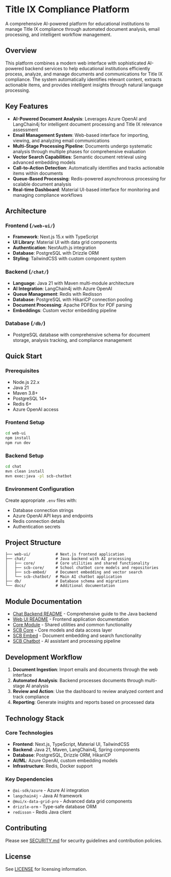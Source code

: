 # Title IX Compliance Platform

A comprehensive AI-powered platform for educational institutions to manage Title IX compliance through automated document analysis, email processing, and intelligent workflow management.

## Overview

This platform combines a modern web interface with sophisticated AI-powered backend services to help educational institutions efficiently process, analyze, and manage documents and communications for Title IX compliance. The system automatically identifies relevant content, extracts actionable items, and provides intelligent insights through natural language processing.

## Key Features

- **AI-Powered Document Analysis**: Leverages Azure OpenAI and LangChain4j for intelligent document processing and Title IX relevance assessment
- **Email Management System**: Web-based interface for importing, viewing, and analyzing email communications
- **Multi-Stage Processing Pipeline**: Documents undergo systematic analysis through multiple phases for comprehensive evaluation
- **Vector Search Capabilities**: Semantic document retrieval using advanced embedding models
- **Call-to-Action Detection**: Automatically identifies and tracks actionable items within documents
- **Queue-Based Processing**: Redis-powered asynchronous processing for scalable document analysis
- **Real-time Dashboard**: Material UI-based interface for monitoring and managing compliance workflows

## Architecture

### Frontend (`/web-ui/`)
- **Framework**: Next.js 15.x with TypeScript
- **UI Library**: Material UI with data grid components
- **Authentication**: NextAuth.js integration
- **Database**: PostgreSQL with Drizzle ORM
- **Styling**: TailwindCSS with custom component system

### Backend (`/chat/`)
- **Language**: Java 21 with Maven multi-module architecture
- **AI Integration**: LangChain4j with Azure OpenAI
- **Queue Management**: Redis with Redisson
- **Database**: PostgreSQL with HikariCP connection pooling
- **Document Processing**: Apache PDFBox for PDF parsing
- **Embeddings**: Custom vector embedding pipeline

### Database (`/db/`)
- PostgreSQL database with comprehensive schema for document storage, analysis tracking, and compliance management

## Quick Start

### Prerequisites
- Node.js 22.x
- Java 21
- Maven 3.8+
- PostgreSQL 14+
- Redis 6+
- Azure OpenAI access

### Frontend Setup
```bash
cd web-ui
npm install
npm run dev
```

### Backend Setup
```bash
cd chat
mvn clean install
mvn exec:java -pl scb-chatbot
```

### Environment Configuration
Create appropriate `.env` files with:
- Database connection strings
- Azure OpenAI API keys and endpoints
- Redis connection details
- Authentication secrets

## Project Structure

```
├── web-ui/           # Next.js frontend application
├── chat/             # Java backend with AI processing
│   ├── core/         # Core utilities and shared functionality
│   ├── scb-core/     # School chatbot core models and repositories
│   ├── scb-embed/    # Document embedding and vector search
│   └── scb-chatbot/  # Main AI chatbot application
├── db/               # Database schema and migrations
└── docs/             # Additional documentation
```

## Module Documentation

- [Chat Backend README](./chat/README.md) - Comprehensive guide to the Java backend
- [Web UI README](./web-ui/README.md) - Frontend application documentation
- [Core Module](./chat/core/README.md) - Shared utilities and common functionality
- [SCB Core](./chat/scb-core/README.md) - Core models and data access layer
- [SCB Embed](./chat/scb-embed/README.md) - Document embedding and search functionality
- [SCB Chatbot](./chat/scb-chatbot/README.md) - AI assistant and processing pipeline

## Development Workflow

1. **Document Ingestion**: Import emails and documents through the web interface
2. **Automated Analysis**: Backend processes documents through multi-stage AI analysis
3. **Review and Action**: Use the dashboard to review analyzed content and track compliance
4. **Reporting**: Generate insights and reports based on processed data

## Technology Stack

### Core Technologies
- **Frontend**: Next.js, TypeScript, Material UI, TailwindCSS
- **Backend**: Java 21, Maven, LangChain4j, Spring components
- **Database**: PostgreSQL, Drizzle ORM, HikariCP
- **AI/ML**: Azure OpenAI, custom embedding models
- **Infrastructure**: Redis, Docker support

### Key Dependencies
- `@ai-sdk/azure` - Azure AI integration
- `langchain4j` - Java AI framework
- `@mui/x-data-grid-pro` - Advanced data grid components
- `drizzle-orm` - Type-safe database ORM
- `redisson` - Redis Java client

## Contributing

Please see [SECURITY.md](./SECURITY.md) for security guidelines and contribution policies.

## License

See [LICENSE](./LICENSE) for licensing information.
